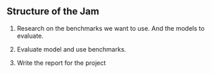 
## Structure of the Jam 

1. Research on the benchmarks we want to use. And the models to evaluate.

2. Evaluate model and use benchmarks.

3. Write the report for the project
